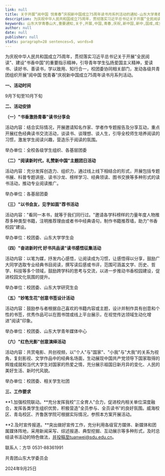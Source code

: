 ```yaml
---
link: null
title: 关于开展“阅中国 悦青春”庆祝新中国成立75周年读书月系列活动的通知-山东大学青春山大
description: 为庆祝中华人民共和国成立75周年，贯彻落实习近平总书记关于开展“全民阅读”、建设“书香中国”的重要指示精神，引导青年学生弘扬爱国主义精神，爱读书、读好书、善读书，学以致用、知行合一，校团委协同相关部门，发动各级共青团组织开展“阅中国 悦青春”庆祝新中国成立75周年读书月系列活动。一、活动时间9月下旬至10月下旬二、活动安排（一）“书香激扬青春”读书分享会活动内容：结合实际情况，开展邀请知名作家、学者作...
keywords: 山东大学青春山大,重要通知,关于,开展,中国,青春,庆祝,新中国,新中,国成,成立,75,周年,读书,系列,活动,通知
author: null
date: null
publisher: null
stats: paragraph=28 sentences=5, words=8
---
```

为庆祝中华人民共和国成立75周年，贯彻落实习近平总书记关于开展"全民阅读"、建设"书香中国"的重要指示精神，引导青年学生弘扬爱国主义精神，爱读书、读好书、善读书，学以致用、知行合一，校团委协同相关部门，发动各级共青团组织开展"阅中国 悦青春"庆祝新中国成立75周年读书月系列活动。

**一、活动时间**

9月下旬至10月下旬

**二、活动安排**

**（一）"书香激扬青春"读书分享会**

活动内容：结合实际情况，开展邀请知名作家、学者作专题报告及分享互动，重点开展红色经典读书交流活动，谈读书、谈理想、谈人生，引导全校师生培养阅读的习惯，激发学生阅读兴趣，营造乐于阅读的氛围。

举办单位：全校各级学生组织、各基层团委

**（二）"阅读新时代，礼赞新中国"主题团日活动**

活动内容：充分发挥创造力、组织力，通过线上线下相结合的形式，开展包括专题书展、科普专题讲座、读书沙龙、榜样学习、经典领读、图书交换等多种形式的读书活动，推动专业阅读推广。

举办单位：各基层团委

**（三）"以书会友，见字如面"荐书活动**

活动内容："看同一本书，就等于我们同行过。"邀请各学科榜样的力量年度人物推荐多种类型书籍，注明推荐理由或者书中经典语句，制作书籍推荐墙，助力"书香校园"建设。

举办单位：校团委、山东大学学生会

**（四）"奋进新时代 好书共品读"读书感悟征集活动**

活动内容：以笔为媒，抒发内心感悟，让阅读成为习惯，让感悟得以分享，鼓励广大同学选取专业经典书目阅读，撰写读后感或书评，范围可涵盖文学、历史、哲学、科技等多个领域，鼓励跨学科的思考与交流，以进一步推动书香校园建设，促进校园文化氛围的提升。

举办单位：校团委、山东大学研究生会

**（五）"妙笔生花"创意书签设计活动**

活动内容：鼓励参与者根据自己喜欢的书籍内容或主题，设计并制作具有创意和个性的书签，优秀作品可以在图书馆或线上平台展示，在视觉传达领域生动化增进"阅读"印象。

举办单位：校团委、山东大学青年媒体中心

**（六）"红色光影"创意演绎活动**

活动内容：共赏电影、共创视频，以"个人"与"国家"、"小我"与"大我"的关系为视角，复刻影视、文学作品中的经典名场面，生动展现中国共产党领导下国家取得的辉煌成就和当代大学生对国家的热爱之情，充分展示祖国日新月异的变化、人民的美好生活、新时代风貌。

举办单位：校团委、相关学生社团

**三、工作要求**

**1.加强校院联动。**充分发挥我校"三全育人"合力，促进校内相关单位深度融合，发挥各类学生组织优势，积极营造"全员参与、全员读书"的良好氛围。威海校区、青岛校区、齐鲁医学院可根据实际情况，参照本方案开展活动。

**2.及时宣传报道。**突出做好宣传工作，充分利用各级官方媒体、新媒体和团属媒体阵地，采用新闻采写、综述报道、典型挖掘、互动展示等多种形式，及时总结读书活动的特色做法，并投稿至tuanwei@sdu.edu.cn。

联系人：方华 0531-88361991

共青团山东大学委员会

2024年9月25日
